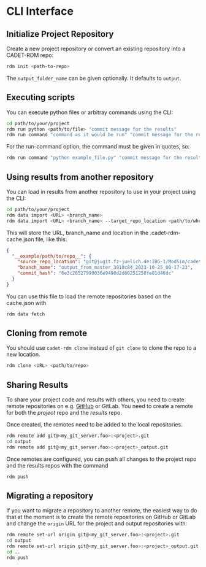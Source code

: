 
# CLI Interface

## Initialize Project Repository

Create a new project repository or convert an existing repository into a CADET-RDM repo:

```bash
rdm init <path-to-repo>
```


The `output_folder_name` can be given optionally. It defaults to `output`.


## Executing scripts

You can execute python files or arbitray commands using the CLI:

```bash
cd path/to/your/project
rdm run python <path/to/file> "commit message for the results"
rdm run command "command as it would be run" "commit message for the results"
```

For the run-command option, the command must be given in quotes, so:

```bash
rdm run command "python example_file.py" "commit message for the results"
```


## Using results from another repository

You can load in results from another repository to use in your project using the CLI:

```bash
cd path/to/your/project
rdm data import <URL> <branch_name>
rdm data import <URL> <branch_name> --target_repo_location <path/to/where/you/want/it>
```

This will store the URL, branch_name and location in the .cadet-rdm-cache.json file, like this:

```json
{
  "__example/path/to/repo__": {
    "source_repo_location": "git@jugit.fz-juelich.de:IBG-1/ModSim/cadet/agile_cadet_rdm_presentation_output.git",
    "branch_name": "output_from_master_3910c84_2023-10-25_00-17-23",
    "commit_hash": "6e3c26527999036e9490d2d86251258fe81d46dc"
  }
}
```

You can use this file to load the remote repositories based on the cache.json with

```bash
rdm data fetch
```

## Cloning from remote

You should use `cadet-rdm clone` instead of `git clone` to clone the repo to a new location.

```bash
rdm clone <URL> <path/to/repo>
```


## Sharing Results

To share your project code and results with others, you need to create remote repositories on e.g.
[GitHub](https://github.com/) or GitLab. You need to create a remote for both the _project_ repo and the
_results_ repo.

Once created, the remotes need to be added to the local repositories.

```bash
rdm remote add git@<my_git_server.foo>:<project>.git
cd output
rdm remote add git@<my_git_server.foo>:<project>_output.git
```

Once remotes are configured, you can push all changes to the project repo and the results repos with the
command

```bash
rdm push
```

## Migrating a repository

If you want to migrate a repository to another remote, the easiest way to do that at the moment is to create the remote
repositories on GitHub or GitLab and change the `origin` URL for the project and output repositories with:

```bash
rdm remote set-url origin git@<my_git_server.foo>:<project>.git
cd output
rdm remote set-url origin git@<my_git_server.foo>:<project>_output.git
cd ..
rdm push
```
